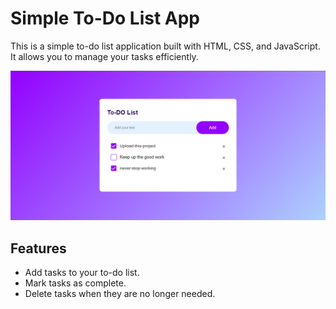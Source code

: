 # Simple To-Do List App

This is a simple to-do list application built with HTML, CSS, and JavaScript. It allows you to manage your tasks efficiently.


![App Screenshot](img/Screenshot%202023-09-05%20222212.png)


## Features

- Add tasks to your to-do list.
- Mark tasks as complete.
- Delete tasks when they are no longer needed.
